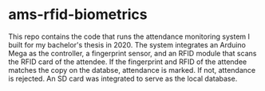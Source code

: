 # ams-rfid-biometrics
This repo contains the code that runs the attendance monitoring system I built for my bachelor's thesis in 2020.
The system integrates an Arduino Mega as the controller, a fingerprint sensor, and an RFID module that scans the RFID card of the attendee.
If the fingerprint and RFID of the attendee matches the copy on the databse, attendance is marked. If not, attendance is rejected. An SD card was integrated to serve as the local database.
